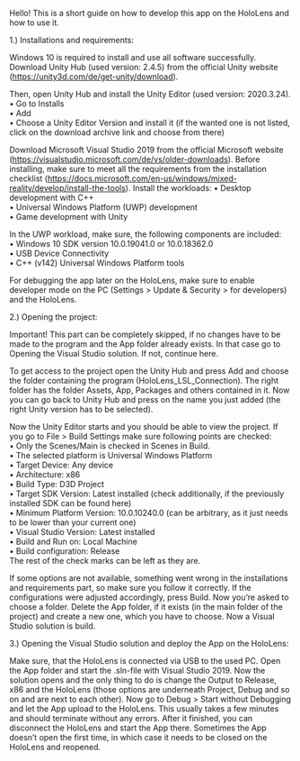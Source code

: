 Hello! This is a short guide on how to develop this app on the HoloLens and how to use it.


1.) Installations and requirements:

Windows 10 is required to install and use all software successfully.
Download Unity Hub (used version: 2.4.5) from the official Unity website (https://unity3d.com/de/get-unity/download).

Then, open Unity Hub and install the Unity Editor (used version: 2020.3.24).  
•	Go to Installs  
•	Add  
•	Choose a Unity Editor Version and install it (if the wanted one is not listed, click on the download archive link and choose from there)

Download Microsoft Visual Studio 2019 from the official Microsoft website (https://visualstudio.microsoft.com/de/vs/older-downloads). 
Before installing, make sure to meet all the requirements from the installation checklist (https://docs.microsoft.com/en-us/windows/mixed-reality/develop/install-the-tools). 
Install the workloads:
•	Desktop development with C++  
•	Universal Windows Platform (UWP) development  
•	Game development with Unity

In the UWP workload, make sure, the following components are included:  
•	Windows 10 SDK version 10.0.19041.0 or 10.0.18362.0  
•	USB Device Connectivity  
•	C++ (v142) Universal Windows Platform tools

For debugging the app later on the HoloLens, make sure to enable developer mode on the PC (Settings > Update & Security > for developers) and the HoloLens.


2.) Opening the project:

Important! This part can be completely skipped, if no changes have to be made to the program and the App folder already exists. 
In that case go to Opening the Visual Studio solution. If not, continue here.

To get access to the project open the Unity Hub and press Add and choose the folder containing the program (HoloLens_LSL_Connection). 
The right folder has the folder Assets, App, Packages and others contained in it. Now you can go back to Unity Hub and press on the name you 
just added (the right Unity version has to be selected). 

Now the Unity Editor starts and you should be able to view the project. If you go to File > Build Settings make sure following points are checked:  
•	Only the Scenes/Main is checked in Scenes in Build.  
•	The selected platform is Universal Windows Platform  
•	Target Device: Any device  
•	Architecture: x86  
•	Build Type: D3D Project  
•	Target SDK Version: Latest installed (check additionally, if the previously installed SDK can be found here)  
•	Minimum Platform Version: 10.0.10240.0 (can be arbitrary, as it just needs to be lower than your current one)  
•	Visual Studio Version: Latest installed  
•	Build and Run on: Local Machine  
•	Build configuration: Release  
The rest of the check marks can be left as they are.

If some options are not available, something went wrong in the installations and requirements part, so make sure you follow it correctly. 
If the configurations were adjusted accordingly, press Build. Now you’re asked to choose a folder. Delete the App folder, if it exists (in the main folder of the project) 
and create a new one, which you have to choose. Now a Visual Studio solution is build.


3.) Opening the Visual Studio solution and deploy the App on the HoloLens:

Make sure, that the HoloLens is connected via USB to the used PC. Open the App folder and start the .sln-file with Visual Studio 2019. 
Now the solution opens and the only thing to do is change the Output to Release, x86 and the HoloLens (those options are underneath Project, Debug and so on and are next to each other). 
Now go to Debug > Start without Debugging and let the App upload to the HoloLens. This usually takes a few minutes and should terminate without any errors. 
After it finished, you can disconnect the HoloLens and start the App there. Sometimes the App doesn’t open the first time, in which case it needs to be closed on the HoloLens and reopened. 

